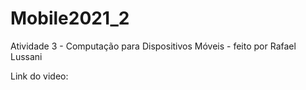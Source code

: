 # Mobile2021_2
Atividade 3 - Computação para Dispositivos Móveis - feito por Rafael Lussani

Link do video:
